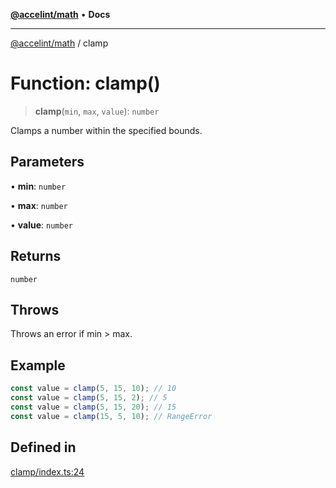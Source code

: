 [**@accelint/math**](../README.md) • **Docs**

***

[@accelint/math](../README.md) / clamp

# Function: clamp()

> **clamp**(`min`, `max`, `value`): `number`

Clamps a number within the specified bounds.

## Parameters

• **min**: `number`

• **max**: `number`

• **value**: `number`

## Returns

`number`

## Throws

Throws an error if min > max.

## Example

```ts
const value = clamp(5, 15, 10); // 10
const value = clamp(5, 15, 2); // 5
const value = clamp(5, 15, 20); // 15
const value = clamp(15, 5, 10); // RangeError
```

## Defined in

[clamp/index.ts:24](https://github.com/gohypergiant/standard-toolkit/blob/424b88fd48a5bcc02ed99ee27fd64cd73349aa30/packages/math/src/clamp/index.ts#L24)
